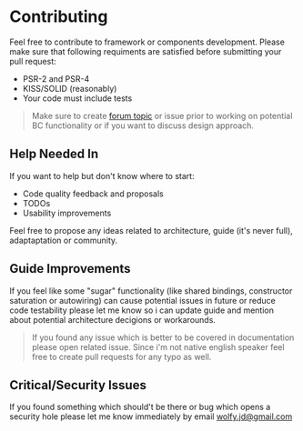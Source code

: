 # Contributing
Feel free to contribute to framework or components development. Please make sure that following requiments are satisfied before submitting your pull request:

* PSR-2 and PSR-4
* KISS/SOLID (reasonably)
* Your code must include tests

> Make sure to create [forum topic](https://groups.google.com/forum/#!forum/spiral-framework) or issue prior to working on potential BC functionality or if you want to discuss design approach.

## Help Needed In
If you want to help but don't know where to start:

* Code quality feedback and proposals
* TODOs
* Usability improvements

Feel free to propose any ideas related to architecture, guide (it's never full), adaptaptation or community.

## Guide Improvements
If you feel like some "sugar" functionality (like shared bindings, constructor saturation or autowiring) can cause potential issues in future or reduce code testability please let me know so i can update guide and mention about potential architecture decigions or workarounds.

> If you found any issue which is better to be covered in documentation please open related issue. Since i'm not native english speaker feel free to create pull requests for any typo as well.

## Critical/Security Issues
If you found something which should't be there or bug which opens a security hole please let me know immediately by email [wolfy.jd@gmail.com](mailto:wolfy.jd@gmail.com)
